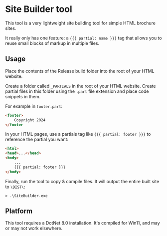 Site Builder tool
=================

This tool is a very lightweight site building tool for simple HTML brochure sites.

It really only has one feature: a `{{{ partial: name }}}` tag that allows you to reuse small blocks of markup in multiple files.

Usage
-----
Place the contents of the Release build folder into the root of your HTML website.

Create a folder called `_PARTIALS` in the root of your HTML website.
Create partial files in this folder using the `.part` file extension and place code snippets in them.

For example in `footer.part`:

```html
<footer>
    Copyright 2024
</footer
```

In your HTML pages, use a partials tag like `{{{ partial: footer }}}` to reference the partial you want:

```html
<html>
<head>...</head>
<body>
    ...
    {{{ partial: footer }}}
</body>
```

Finally, run the tool to copy & compile files. It will output the entire built site to `\DIST\`:

`> .\SiteBuilder.exe`

Platform
--------

This tool requires a DotNet 8.0 installation. It's compiled for Win11, and may or may not work elsewhere.
